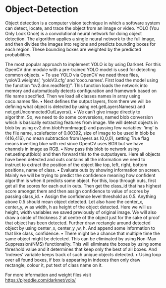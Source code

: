 # Object-Detection
Object detection is a computer vision technique in which a software system can detect, locate, and trace the object from an image or video. YOLO (You Only Look Once) is a convolutional neural network for doing object detection. The algorithm applies a single neural network to the full image, and then divides the images into regions and predicts bounding boxes for each region. These bounding boxes are weighted by the predicted probabilities.

The most popular approach to implement YOLO is by using Darknet. For this OpenCV dnn module with a pre-trained YOLO model is used for detecting common objects. 
•	To use YOLO via OpenCV we need three files, ‘yoloV3.wieights’, ‘yoloV3.cfg’ and ‘coco.names’. First load the model using the function “cv2.dnn.readNet()”. This function loads the network into memory and automatically detects configuration and framework based on file name specified. Then we load all classes names in array using coco.names file. 
•	Next defines the output layers, from there we will be defining what object is detected by using net.getLayersNames() and net.getUnconnectedOutLayers().
•	We can’t give image directly to algorithm. So, we need to do some conversions, named blob conversion which is basically extracting features from image. We will detect objects in blob by using cv2.dnn.blobFromImage() and passing few variables: ‘img’ is the file name, scalefactor of 0.00392, size of image to be used in blob be (416,416), no mean subtraction from layers as (0,0,0), setting True flag means inverting blue with red since OpenCV uses BGR but we have channels in image as RGB. 
•	Now pass this blob to network using net.setInput(blob) and then forward this to the outputlayers. Here all objects have been detected and outs contains all the information we need to instruct to extract the position of the object like top, left, right, bottom positions, name of class.
•	Evaluate outs by showing information on screen. Mainly we will be trying to predict the confidence meaning how confident algorithm is when it predicts some object. For this, loop through outs, first get all the scores for each out in outs. Then get the class_id that has highest score amongst them and then assign confidence to value of scores by passing class_id. 
•	Assign the confidence level threshold as 0.5. Anything above 0.5 should mean object detected. Let also have the center_x, center_y,  w as width, h as height of the object detected. Here we will us height, width variables we saved previously of original image. We will also draw a circle of thickness 2 at centre of the object just for the sake of proof that object has been detected. Further draw rectangle around detected object by using center_x, center_y ,w, h. And append some information to that like class, confidence.
•	There might be a chance that multiple time the same object might be detected. This can be eliminated by using Non-Max Suppression(NMS) functionality. This will eliminate the boxes by using some threshold value and it determines that keep only the best of all boxes. And ‘indexes’ variable keeps track of such unique objects detected.
•	Using loop over all found boxes, if box is appearing in indexes then only draw rectangle, colour it, put text of class name on it.


For more information and weight files visit https://pjreddie.com/darknet/yolo/


